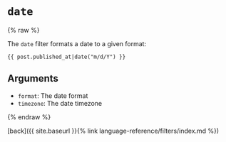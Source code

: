 `date`
======

{% raw %}

The `date` filter formats a date to a given format:

````twig
{{ post.published_at|date("m/d/Y") }}
````

Arguments
---------

* `format`:   The date format
* `timezone`: The date timezone

{% endraw %}

[back]({{ site.baseurl }}{% link language-reference/filters/index.md %})
